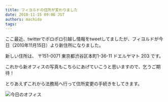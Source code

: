 ```yaml
---
title: フィヨルドの住所が変わりました
date: 2010-11-15 09:06 JST
authors: machida
tags:  
---
```

ここ最近、twitterでポロポロ引越し情報をtweetしてましたが、フィヨルドが今日（2010年11月15日）より新住所になりました。

新しい住所は、 〒151-0071 東京都渋谷区本町1-36-11 ドエルヤマト 203 です。

これから新オフィスの写真もこちらにあげていこうと思いますので、乞うご期待！

とりあえずこれから法務局へ行って住所変更の手続きをしてきます。

![今日のオフィス](http://farm5.static.flickr.com/4147/5175365733_e54923e477.jpg)

